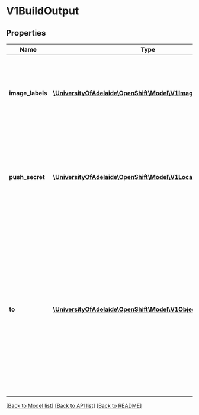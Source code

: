 # V1BuildOutput

## Properties
Name | Type | Description | Notes
------------ | ------------- | ------------- | -------------
**image_labels** | [**\UniversityOfAdelaide\OpenShift\Model\V1ImageLabel[]**](V1ImageLabel.md) | imageLabels define a list of labels that are applied to the resulting image. If there are multiple labels with the same name then the last one in the list is used. | [optional] 
**push_secret** | [**\UniversityOfAdelaide\OpenShift\Model\V1LocalObjectReference**](V1LocalObjectReference.md) | PushSecret is the name of a Secret that would be used for setting up the authentication for executing the Docker push to authentication enabled Docker Registry (or Docker Hub). | [optional] 
**to** | [**\UniversityOfAdelaide\OpenShift\Model\V1ObjectReference**](V1ObjectReference.md) | to defines an optional location to push the output of this build to. Kind must be one of &#39;ImageStreamTag&#39; or &#39;DockerImage&#39;. This value will be used to look up a Docker image repository to push to. In the case of an ImageStreamTag, the ImageStreamTag will be looked for in the namespace of the build unless Namespace is specified. | [optional] 

[[Back to Model list]](../README.md#documentation-for-models) [[Back to API list]](../README.md#documentation-for-api-endpoints) [[Back to README]](../README.md)


